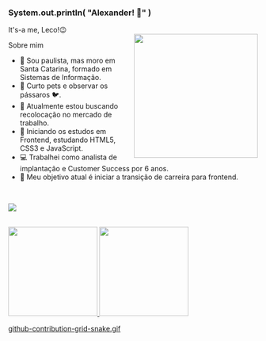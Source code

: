 ### System.out.println( "Alexander! 🤟" )
It's-a me, Leco!😉                                                                                                       
<img align="right" width="250px" src="https://user-images.githubusercontent.com/101671694/171423053-478d64f5-af31-4c53-b865-35477ae48ffa.png" style="max-width: 100%;">

Sobre mim


- 👨 Sou paulista, mas moro em Santa Catarina, formado em Sistemas de Informação.
- 🐶 Curto pets e observar os pássaros 🐦.
- 🔭 Atualmente estou buscando recolocação no mercado de trabalho.
- 🌱 Iniciando os estudos em Frontend, estudando HTML5, CSS3 e JavaScript.
- 💻 Trabalhei como analista de implantação e Customer Success por 6 anos.
- 🎯 Meu objetivo atual é iniciar a transição de carreira para frontend.

<br>


<a href="https://www.linkedin.com/in/alexander-fonseca-ab211091/" rel="nofollow"><img src="https://camo.githubusercontent.com/a493f6833f99fb3c85788d6d9305e6b7a42b838e5ee5d138fd9a8214a7e77472/68747470733a2f2f696d672e736869656c64732e696f2f62616467652f6c696e6b6564696e2d2532333030373742352e7376673f267374796c653d666f722d7468652d6261646765266c6f676f3d6c696e6b6564696e266c6f676f436f6c6f723d7768697465" data-canonical-src="https://img.shields.io/badge/linkedin-%230077B5.svg?&amp;style=for-the-badge&amp;logo=linkedin&amp;logoColor=white" style="max-width: 100%;"></a>

<br>

<div>
<a href="https://github.com/Alexander-Fonseca">
<img height="180em" src="https://github-readme-stats.vercel.app/api/top-langs/?username=Alexander-Fonseca&layout=compact&langs_count=7&theme=dracula"/>
<img height="180em" src="https://github-readme-stats.vercel.app/api?username=Alexander-Fonseca&show_icons=true&theme=dracula&include_all_commits=true&count_private=true"/>
</div>
  
  github-contribution-grid-snake.gif
 
